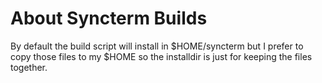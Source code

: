 About Syncterm Builds
=====================

By default the build script will install in $HOME/syncterm but I prefer to
copy those files to my $HOME so the installdir is just for keeping the files
together.
